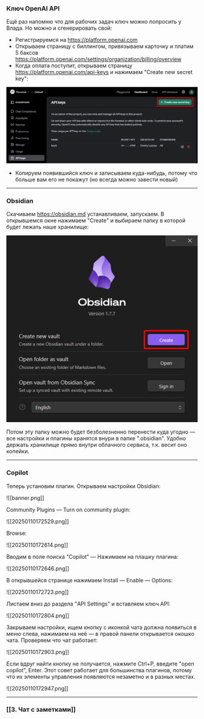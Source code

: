 
### Ключ OpenAI API

Ещё раз напомню что для рабочих задач ключ можно попросить у Влада. Но можно и сгенерировать свой:
- Регистрируемся на https://platform.openai.com
- Открываем страницу с биллингом, привязываем карточку и платим 5 баксов https://platform.openai.com/settings/organization/billing/overview
- Когда оплата поступит, открываем страницу https://platform.openai.com/api-keys и нажимаем "Create new secret key":

![](img/20250109174432.png)

- Копируем появившийся ключ и записываем куда-нибудь, потому что больше вам его не покажут (но всегда можно завести новый)


---


### Obsidian

Скачиваем https://obsidian.md устанавливаем, запускаем. В открывшемся окне нажимаем "Create" и выбираем папку в которой будет лежать наше хранилище:

![](img/20250109175054.png)

Потом эту папку можно будет безболезненно перенести куда угодно — все настройки и плагины хранятся внури в папке ".obsidian". Удобно держать хранилище прямо внутри облачного сервиса, т.к. весит оно копейки.

---



### Copilot
Теперь установим плагин. Открываем настройки Obsidian:

![[banner.png]]

Community Plugins — Turn on community plugin:

![[20250110172529.png]]
 
 Browse:
 
![[20250110172614.png]]

Вводим в поле поиска "Copilot" — Нажимаем на плашку плагина:

![[20250110172646.png]]

В открывшейся странице нажимаем Install — Enable — Options:

![[20250110172723.png]]

Листаем вниз до раздела "API Settings" и вставляем ключ API:

![[20250110172804.png]]

Закрываем настройки, ищем кнопку с иконкой чата должна появиться в меню слева, нажимаем на неё — в правой панели открывается окошко чата. Проверяем что чат работает:

![[20250110172903.png]]

Если вдруг найти кнопку не получается, нажмите Ctrl+P, введите "open copilot", Enter. Этот совет работает для большинства плагинов, потому что их элементы управления появляются незаметно и в разных местах.

![[20250110172947.png]]

---


### [[3. Чат с заметками]]
